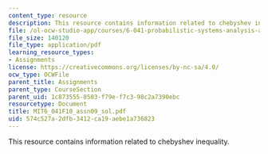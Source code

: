 ```yaml
---
content_type: resource
description: This resource contains information related to chebyshev inequality.
file: /ol-ocw-studio-app/courses/6-041-probabilistic-systems-analysis-and-applied-probability-fall-2010/574c527a2dfb3412ca19aebe1a736823_MIT6_041F10_assn09_sol.pdf
file_size: 140120
file_type: application/pdf
learning_resource_types:
- Assignments
license: https://creativecommons.org/licenses/by-nc-sa/4.0/
ocw_type: OCWFile
parent_title: Assignments
parent_type: CourseSection
parent_uid: 1c873555-0503-f79e-f7c3-98c2a7390ebc
resourcetype: Document
title: MIT6_041F10_assn09_sol.pdf
uid: 574c527a-2dfb-3412-ca19-aebe1a736823
---
```

This resource contains information related to chebyshev inequality.